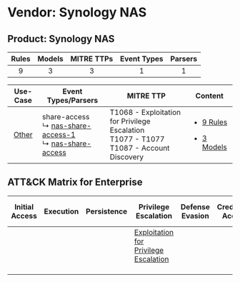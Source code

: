 Vendor: Synology NAS
====================
Product: Synology NAS
---------------------
| Rules | Models | MITRE TTPs | Event Types | Parsers |
|:-----:|:------:|:----------:|:-----------:|:-------:|
|   9   |   3    |     3      |      1      |    1    |

|                Use-Case                | Event Types/Parsers                                                                                                                                           | MITRE TTP                                                                                       | Content                                                                                                    |
|:--------------------------------------:| ------------------------------------------------------------------------------------------------------------------------------------------------------------- | ----------------------------------------------------------------------------------------------- | ---------------------------------------------------------------------------------------------------------- |
| [Other](../../../UseCases/uc_other.md) |  share-access<br> ↳ [nas-share-access-1](Parsers/parserContent_nas-share-access-1.md)<br> ↳ [nas-share-access](Parsers/parserContent_nas-share-access.md)<br> | T1068 - Exploitation for Privilege Escalation<br>T1077 - T1077<br>T1087 - Account Discovery<br> | [<ul><li>9 Rules</li></ul><ul><li>3 Models</li></ul>](Rules_Models/r_m_synology_nas_synology_nas_Other.md) |

ATT&CK Matrix for Enterprise
----------------------------
| Initial Access | Execution | Persistence | Privilege Escalation                                                                       | Defense Evasion | Credential Access | Discovery                                                              | Lateral Movement | Collection | Command and Control | Exfiltration | Impact |
| -------------- | --------- | ----------- | ------------------------------------------------------------------------------------------ | --------------- | ----------------- | ---------------------------------------------------------------------- | ---------------- | ---------- | ------------------- | ------------ | ------ |
|                |           |             | [Exploitation for Privilege Escalation](https://attack.mitre.org/techniques/T1068)<br><br> |                 |                   | [Account Discovery](https://attack.mitre.org/techniques/T1087)<br><br> |                  |            |                     |              |        |